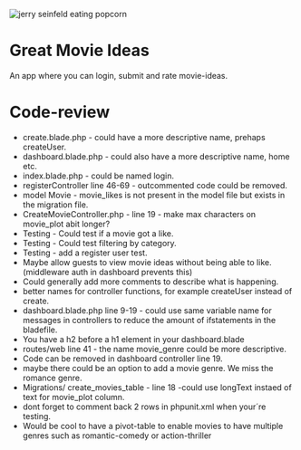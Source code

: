 ![jerry seinfeld eating popcorn](https://media.giphy.com/media/Bi6FcO7UoutWM/giphy.gif)

# Great Movie Ideas
An app where you can login, submit and rate movie-ideas.

# Code-review
- create.blade.php - could have a more descriptive name, prehaps createUser.
- dashboard.blade.php - could also have a more descriptive name, home etc. 
- index.blade.php - could be named login.
- registerController line 46-69 - outcommented code could be removed. 
- model Movie - movie_likes is not present in the model file but exists in the migration file. 
-  CreateMovieController.php - line 19 - make max characters on movie_plot abit longer?
- Testing - Could test if a movie got a like. 
- Testing - Could test filtering by category. 
- Testing - add a register user test. 
- Maybe allow guests to view movie ideas without being able to like. (middleware auth in dashboard prevents this)
- Could generally add more comments to describe what is happening. 
- better names for controller functions, for example createUser instead of create. 
- dashboard.blade.php line 9-19 - could use same variable name for messages in controllers to reduce the amount of ifstatements in the bladefile. 
- You have a h2 before a h1 element in your dashboard.blade
- routes/web line 41 - the name movie_genre could be more descriptive. 
- Code can be removed in dashboard controller line 19. 
- maybe there could be an option to add a movie genre. We miss the romance genre. 
- Migrations/ create_movies_table - line 18 -could use longText instaed of text for movie_plot column. 
- dont forget to comment back 2 rows in phpunit.xml when your´re testing.
- Would be cool to have a pivot-table to enable movies to have multiple genres such as romantic-comedy or action-thriller
